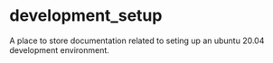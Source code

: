 # development_setup
A place to store documentation related to seting up an ubuntu 20.04 development environment.
